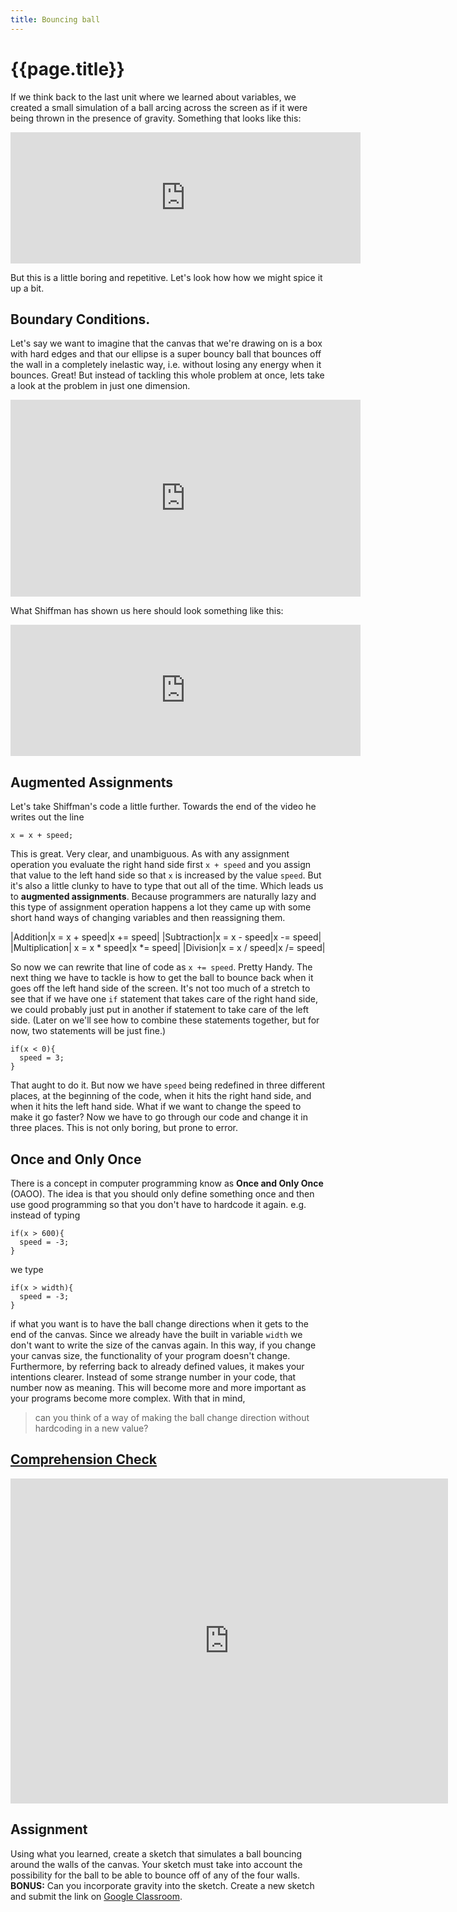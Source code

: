 ```yaml
---
title: Bouncing ball
---
```

# {{page.title}}
If we think back to the last unit where we learned about variables, we created a small simulation of a ball arcing across the screen as if it were being thrown in the presence of gravity. Something that looks like this:

<iframe width="560" height="210" frameborder="0" src="https://alpha.editor.p5js.org/embed/S1ZhzTEv7"></iframe>

But this is a little boring and repetitive. Let's look how how we might spice it up a bit.

## Boundary Conditions.

Let's say we want to imagine that the canvas that we're drawing on is a box with hard edges and that our ellipse is a super bouncy ball that bounces off the wall in a completely inelastic way, i.e. without losing any energy when it bounces. Great! But instead of tackling this whole problem at once, lets take a look at the problem in just one dimension.

<iframe width="560" height="315" src="https://www.youtube.com/embed/LO3Awjn_gyU?rel=0" frameborder="0" allow="autoplay; encrypted-media" allowfullscreen></iframe>

What Shiffman has shown us here should look something like this:
<iframe width="560" height="210" frameborder="0" src="https://editor.p5js.org/mdarfler/embed/HJZbL6Ewm"></iframe>

## Augmented Assignments
Let's take Shiffman's code a little further. Towards the end of the video he writes out the line
```
x = x + speed;
```
This is great. Very clear, and unambiguous. As with any assignment operation you evaluate the right hand side first `x + speed` and you assign that value to the left hand side so that `x` is increased by the value `speed`. But it's also a little clunky to have to type that out all of the time. Which leads us to **augmented assignments**. Because programmers are naturally lazy and this type of assignment operation happens a lot they came up with some short hand ways of changing variables and then reassigning them.

|Addition|x = x + speed|x += speed|
|Subtraction|x = x - speed|x -= speed|
|Multiplication| x = x * speed|x *= speed|
|Division|x = x / speed|x /= speed|

So now we can rewrite that line of code as `x += speed`. Pretty Handy.
The next thing we have to tackle is how to get the ball to bounce back when it goes off the left hand side of the screen. It's not too much of a stretch to see that if we have one `if` statement that takes care of the right hand side, we could probably just put in another if statement to take care of the left side. (Later on we'll see how to combine these statements together, but for now, two statements will be just fine.)
```
if(x < 0){
  speed = 3;
}
```
That aught to do it. But now we have `speed` being redefined in three different places, at the beginning of the code, when it hits the right hand side, and when it hits the left hand side. What if we want to change the speed to make it go faster? Now we have to go through our code and change it in three places. This is not only boring, but prone to error.

## Once and Only Once
There is a concept in computer programming know as **Once and Only Once** (OAOO). The idea is that you should only define something once and then use good programming so that you don't have to hardcode it again. e.g. instead of typing
```
if(x > 600){
  speed = -3;
}
```
we type
```
if(x > width){
  speed = -3;
}
```
if what you want is to have the ball change directions when it gets to the end of the canvas. Since we already have the built in variable `width`  we don't want to write the size of the canvas again. In this way, if you change your canvas size, the functionality of your program doesn't change. Furthermore, by referring back to already defined values, it makes your intentions clearer. Instead of some strange number in your code, that number now as meaning. This will become more and more important as your programs become more complex. With that in mind,
>can you think of a way of making the ball change direction without hardcoding in a new value?

## [Comprehension Check](https://docs.google.com/forms/d/e/1FAIpQLSdgZYzasFQElhZgBcSVtfuw90TjNtdpmgwh7gE51i_k44R_0w/viewform)
<iframe src="https://docs.google.com/forms/d/e/1FAIpQLSdgZYzasFQElhZgBcSVtfuw90TjNtdpmgwh7gE51i_k44R_0w/viewform?embedded=true" width="700" height="520" frameborder="0" marginheight="0" marginwidth="0">Loading...</iframe>

## Assignment
Using what you learned, create a sketch that simulates a ball bouncing around the walls of the canvas. Your sketch must take into account the possibility for the ball to be able to bounce off of any of the four walls. **BONUS:** Can you incorporate gravity into the sketch. Create a new sketch and submit the link on [Google Classroom](https://classroom.google.com/u/0/c/MTU5OTI3MjEzNTZa/a/MTYyODYyNTAwNzVa/details).
